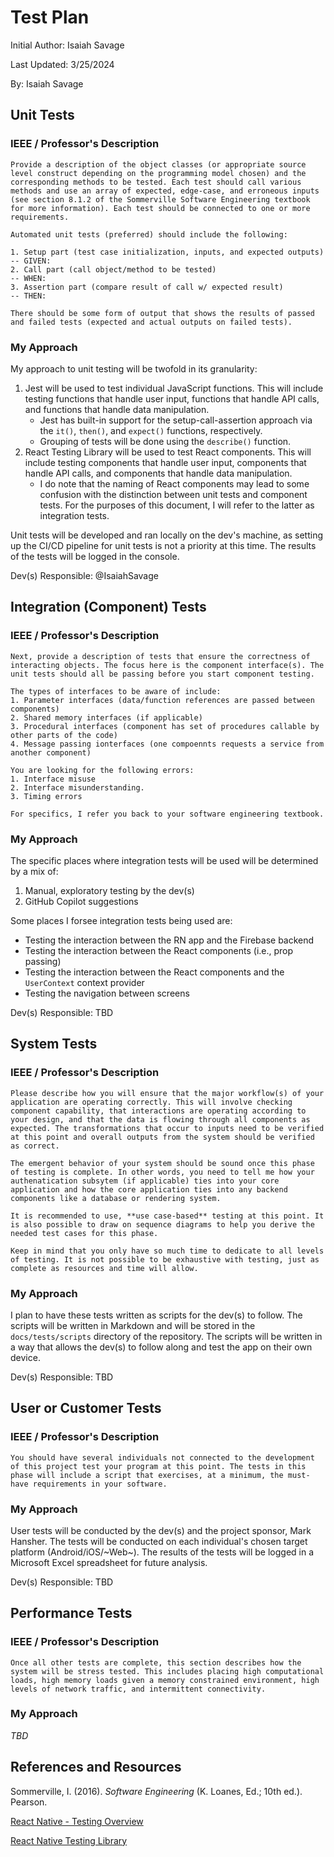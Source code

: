 # Test Plan

Initial Author: Isaiah Savage

Last Updated: 3/25/2024

By: Isaiah Savage

## Unit Tests

### IEEE / Professor's Description

    Provide a description of the object classes (or appropriate source level construct depending on the programming model chosen) and the corresponding methods to be tested. Each test should call various methods and use an array of expected, edge-case, and erroneous inputs (see section 8.1.2 of the Sommerville Software Engineering textbook for more information). Each test should be connected to one or more requirements.

    Automated unit tests (preferred) should include the following:

    1. Setup part (test case initialization, inputs, and expected outputs) -- GIVEN:
    2. Call part (call object/method to be tested)                         -- WHEN:
    3. Assertion part (compare result of call w/ expected result)          -- THEN:

    There should be some form of output that shows the results of passed and failed tests (expected and actual outputs on failed tests).

### My Approach

My approach to unit testing will be twofold in its granularity:

1. Jest will be used to test individual JavaScript functions. This will include testing functions that handle user input, functions that handle API calls, and functions that handle data manipulation.
   - Jest has built-in support for the setup-call-assertion approach via the `it()`, `then()`, and `expect()` functions, respectively.
   - Grouping of tests will be done using the `describe()` function.
2. React Testing Library will be used to test React components. This will include testing components that handle user input, components that handle API calls, and components that handle data manipulation.
   - I do note that the naming of React components may lead to some confusion with the distinction between unit tests and component tests. For the purposes of this document, I will refer to the latter as integration tests.

Unit tests will be developed and ran locally on the dev's machine, as setting up the CI/CD pipeline for unit tests is not a priority at this time. The results of the tests will be logged in the console.

Dev(s) Responsible: @IsaiahSavage

## Integration (Component) Tests

### IEEE / Professor's Description

    Next, provide a description of tests that ensure the correctness of interacting objects. The focus here is the component interface(s). The unit tests should all be passing before you start component testing.

    The types of interfaces to be aware of include:
    1. Parameter interfaces (data/function references are passed between components)
    2. Shared memory interfaces (if applicable)
    3. Procedural interfaces (component has set of procedures callable by other parts of the code)
    4. Message passing ionterfaces (one compoennts requests a service from another component)

    You are looking for the following errors:
    1. Interface misuse
    2. Interface misunderstanding.
    3. Timing errors

    For specifics, I refer you back to your software engineering textbook.

### My Approach

The specific places where integration tests will be used will be determined by a mix of:

1. Manual, exploratory testing by the dev(s)
2. GitHub Copilot suggestions

Some places I forsee integration tests being used are:

- Testing the interaction between the RN app and the Firebase backend
- Testing the interaction between the React components (i.e., prop passing)
- Testing the interaction between the React components and the `UserContext` context provider
- Testing the navigation between screens

Dev(s) Responsible: TBD

## System Tests

### IEEE / Professor's Description

    Please describe how you will ensure that the major workflow(s) of your application are operating correctly. This will involve checking component capability, that interactions are operating according to your design, and that the data is flowing through all components as expected. The transformations that occur to inputs need to be verified at this point and overall outputs from the system should be verified as correct.

    The emergent behavior of your system should be sound once this phase of testing is complete. In other words, you need to tell me how your authenatication subsytem (if applicable) ties into your core application and how the core application ties into any backend components like a database or rendering system.

    It is recommended to use, **use case-based** testing at this point. It is also possible to draw on sequence diagrams to help you derive the needed test cases for this phase.

    Keep in mind that you only have so much time to dedicate to all levels of testing. It is not possible to be exhaustive with testing, just as complete as resources and time will allow.

### My Approach

I plan to have these tests written as scripts for the dev(s) to follow. The scripts will be written in Markdown and will be stored in the `docs/tests/scripts` directory of the repository. The scripts will be written in a way that allows the dev(s) to follow along and test the app on their own device.

Dev(s) Responsible: TBD

## User or Customer Tests

### IEEE / Professor's Description

    You should have several individuals not connected to the development of this project test your program at this point. The tests in this phase will include a script that exercises, at a minimum, the must-have requirements in your software.

### My Approach

User tests will be conducted by the dev(s) and the project sponsor, Mark Hansher. The tests will be conducted on each individual's chosen target platform (Android/iOS/~Web~). The results of the tests will be logged in a Microsoft Excel spreadsheet for future analysis.

Dev(s) Responsible: TBD

## Performance Tests

### IEEE / Professor's Description

    Once all other tests are complete, this section describes how the system will be stress tested. This includes placing high computational loads, high memory loads given a memory constrained environment, high levels of network traffic, and intermittent connectivity.

### My Approach

_TBD_

## References and Resources

Sommerville, I. (2016). _Software Engineering_ (K. Loanes, Ed.; 10th ed.). Pearson.

[React Native - Testing Overview](https://reactnative.dev/docs/testing-overview)

[React Native Testing Library](https://callstack.github.io/react-native-testing-library/)

